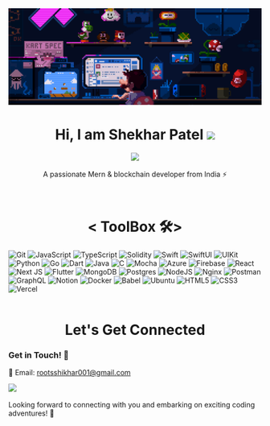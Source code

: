 <img src="https://github.com/Pratham-19/Pratham-19/blob/main/header.gif">
<h1 align="center">Hi, I am Shekhar Patel <img src="https://media.giphy.com/media/hvRJCLFzcasrR4ia7z/giphy.gif" width="28"></h1>
<p align="center">
    <img src="https://readme-typing-svg.herokuapp.com?color=E22FE4&width=380&height=45&lines=Always+Learning+New+Things;WEB3+Enthusiast;Open-Source+Enthusiast;Always+Learning+New+Things;WEB3+Enthusiast;Nice+To+Meet+You+...&center=true">
</p>

<p align="center"> A passionate Mern & blockchain developer from India ⚡</p>
<br>

<h1 align="center">< ToolBox 🛠></h1>
<p align="center"> 

![Git](https://img.shields.io/badge/git-%23F05033.svg?style=for-the-badge&logo=git&logoColor=white)
    ![JavaScript](https://img.shields.io/badge/javascript-%23323330.svg?style=for-the-badge&logo=javascript&logoColor=%23F7DF1E)
     ![TypeScript](https://img.shields.io/badge/typescript-%23007ACC.svg?style=for-the-badge&logo=typescript&logoColor=white)
![Solidity](https://img.shields.io/badge/Solidity-%23363636.svg?style=for-the-badge&logo=solidity&logoColor=white)
![Swift](https://img.shields.io/badge/swift-F54A2A?style=for-the-badge&logo=swift&logoColor=white)
![SwiftUI](https://img.shields.io/badge/SwiftUI-blue.svg?style=for-the-badge&logo=swift&logoColor=white)
![UIKit](https://img.shields.io/badge/UIKit-2396F3.svg?style=for-the-badge&logo=swift&logoColor=white)
![Python](https://img.shields.io/badge/python-3670A0?style=for-the-badge&logo=python&logoColor=ffdd54)
![Go](https://img.shields.io/badge/go-%2300ADD8.svg?style=for-the-badge&logo=go&logoColor=white)
    ![Dart](https://img.shields.io/badge/dart-%230175C2.svg?style=for-the-badge&logo=dart&logoColor=white)
    ![Java](https://img.shields.io/badge/java-%23ED8B00.svg?style=for-the-badge&logo=java&logoColor=white)
    ![C](https://img.shields.io/badge/c-%2300599C.svg?style=for-the-badge&logo=c&logoColor=white)
    ![Mocha](https://img.shields.io/badge/-mocha-%238D6748?style=for-the-badge&logo=mocha&logoColor=white)
    ![Azure](https://img.shields.io/badge/azure-%230072C6.svg?style=for-the-badge&logo=microsoftazure&logoColor=white)
    ![Firebase](https://img.shields.io/badge/firebase-%23039BE5.svg?style=for-the-badge&logo=firebase)
![React](https://img.shields.io/badge/react-%2320232a.svg?style=for-the-badge&logo=react&logoColor=%2361DAFB)
    ![Next JS](https://img.shields.io/badge/Next-black?style=for-the-badge&logo=next.js&logoColor=white)
    ![Flutter](https://img.shields.io/badge/Flutter-%2302569B.svg?style=for-the-badge&logo=Flutter&logoColor=white)
    ![MongoDB](https://img.shields.io/badge/MongoDB-%234ea94b.svg?style=for-the-badge&logo=mongodb&logoColor=white)
    ![Postgres](https://img.shields.io/badge/postgres-%23316192.svg?style=for-the-badge&logo=postgresql&logoColor=white)
    	![NodeJS](https://img.shields.io/badge/node.js-6DA55F?style=for-the-badge&logo=node.js&logoColor=white)
    ![Nginx](https://img.shields.io/badge/nginx-%23009639.svg?style=for-the-badge&logo=nginx&logoColor=white)
    ![Postman](https://img.shields.io/badge/Postman-FF6C37?style=for-the-badge&logo=postman&logoColor=white)
    ![GraphQL](https://img.shields.io/badge/-GraphQL-E10098?style=for-the-badge&logo=graphql&logoColor=white)
    ![Notion](https://img.shields.io/badge/Notion-%23000000.svg?style=for-the-badge&logo=notion&logoColor=white)
    ![Docker](https://img.shields.io/badge/docker-%230db7ed.svg?style=for-the-badge&logo=docker&logoColor=white)
    ![Babel](https://img.shields.io/badge/Babel-F9DC3e?style=for-the-badge&logo=babel&logoColor=black)
    ![Ubuntu](https://img.shields.io/badge/Ubuntu-E95420?style=for-the-badge&logo=ubuntu&logoColor=white)
    ![HTML5](https://img.shields.io/badge/html5-%23E34F26.svg?style=for-the-badge&logo=html5&logoColor=white)
    ![CSS3](https://img.shields.io/badge/css3-%231572B6.svg?style=for-the-badge&logo=css3&logoColor=white)
    ![Vercel](https://img.shields.io/badge/vercel-%23000000.svg?style=for-the-badge&logo=vercel&logoColor=white)  
   <br> 

<h1 align="center">Let's Get Connected</h1>

### Get in Touch! 📩
📧 Email: rootsshikhar001@gmail.com

![](https://komarev.com/ghpvc/?username=duplixx&label=PROFILE+VIEWS)

Looking forward to connecting with you and embarking on exciting coding adventures! 🌟
